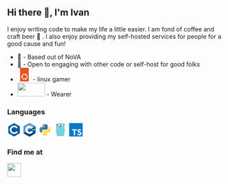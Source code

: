 ## Hi there 👋, I'm Ivan

I enjoy writing code to make my life a little easier. I am fond of coffee and craft beer 🍺 . I also enjoy providing my self-hosted services for people for a good cause and fun!

* 🏴󠁵󠁳󠁶󠁡󠁿 - Based out of NoVA
* 🤝 - Open to engaging with other code or self-host for good folks
* <img src="https://raw.githubusercontent.com/devicons/devicon/master/icons/ubuntu/ubuntu-original.svg" width="32" height="32"/> -  linux gamer
* <img src="https://upload.wikimedia.org/wikipedia/commons/thumb/9/9f/Kirkland_Signature_logo.svg/178px-Kirkland_Signature_logo.svg.png" width="64" height="32"/>  - Wearer

### Languages
<p align="left">
<img src="https://raw.githubusercontent.com/devicons/devicon/master/icons/c/c-plain.svg" width="32" height="32"/>
<img src="https://raw.githubusercontent.com/devicons/devicon/master/icons/cplusplus/cplusplus-original.svg" width="32" height="32"/>
<img src="https://raw.githubusercontent.com/devicons/devicon/master/icons/python/python-original.svg" width="32" height="32"/>
<img src="https://raw.githubusercontent.com/devicons/devicon/master/icons/go/go-original.svg" width="32" height="32"/>
<img src="https://raw.githubusercontent.com/devicons/devicon/master/icons/typescript/typescript-original.svg" width="32" height="32"/>
</p>

### Find me at

<p align="left">
<a href="https://me.idiaz.dev" target="_blank" rel="noreferrer"><img src="https://camo.githubusercontent.com/eabfd5af6fea648cf668b5a0d08c7b1f701eefc255651b0f9c945099b8a42921/68747470733a2f2f63646e2e636f74746c652e636c6f75642f6c6974746c656c696e6b2f6c6974746c656c696e6b2e676966" width="32" height="32" /></a>
</p>
